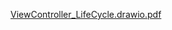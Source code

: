 

[ViewController_LifeCycle.drawio.pdf](https://github.com/Ces12ned/My_Swift-iOS_Learning_Path/files/11511306/ViewController_LifeCycle.drawio.pdf)
